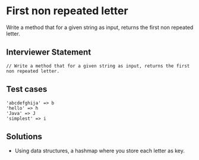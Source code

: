 # First non repeated letter

Write a method that for a given string as input, returns the first non repeated letter.

## Interviewer Statement
```
// Write a method that for a given string as input, returns the first non repeated letter.
```

## Test cases
```
'abcdefghija' => b
'hello' => h
'Java' => J
'simplest' => i
```

## Solutions
- Using data structures, a hashmap where you store each letter as key.

